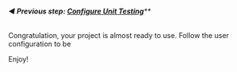 ######  **◀️ Previous step: [Configure Unit Testing](./03-configure-unit-testing.md)****

Congratulation, your project is almost ready to use. Follow the user configuration to be

Enjoy!
